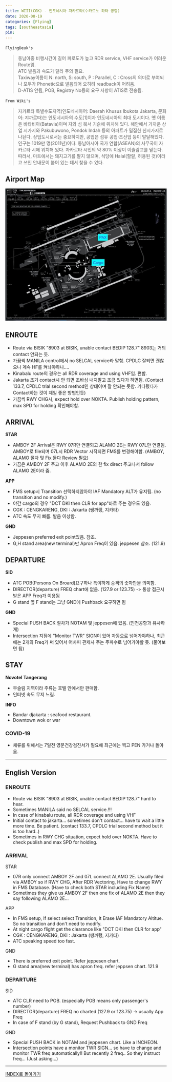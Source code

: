 ```yaml
---
title: WIII(CGK) - 인도네시아 자카르타(수카르노 하타 공항)
date: 2020-08-19
categories: [Flying]
tags: [southeastasia]
pin:
---
```


`FlyingDeuk's`
> 동남아중 비행시간이 길어 피로도가 높고 RDR service, VHF service가 어려운 Route임.<br>
ATC 발음과 속도가 달라 주의 필요.<br>
Taxiway이름이 N: north, S: south, P : Parallel, C : Cross의 의미로 부여되나 모두가 Phonetic으로 발음되어 오히려 readback이 어려움.<br>
D-ATIS 안됨, POB, Registry No등의 요구 사항이 ATIS로 전송됨.

`From Wiki's`
>자카르타 특별수도지역(인도네시아어: Daerah Khusus Ibukota Jakarta, 문화어: 쟈까르따)는 인도네시아의 수도[1]이자 인도네시아의 최대 도시이다.
옛 이름은 바타비아(Batavia)이며 자와 섬 북서 기슭에 위치해 있다. 해안에서 가까운 상업 시가지와 Pakubuwono, Pondok Indah 등의 아파트가 밀집한 신시가지로 나뉜다. 상업도시로서는 중요하지만, 공업은 섬유 공업·조선업 등이 발달해있다. 인구는 1019만 명(2011년)이다. 동남아시아 국가 연합(ASEAN)의 사무국이 자카르타 시에 위치해 있다.
자카르타 시민의 약 80% 이상이 이슬람교를 믿는다. 따라서, 마트에서는 돼지고기를 팔지 않으며, 식당에 Halal(할랄, 허용된 것)이라고 쓰인 안내문이 붙어 있는 데서 찾을 수 있다.

## Airport Map
![cgk](/img/flying/airport/cgk_ap.jpg)

## ENROUTE
- Route via BISIK "8903 at BISIK, unable contact BEDIP 128.7" 8903는 거의 contact 안되는 듯.
- 가끔씩 MANILA control에서 no SELCAL service라 말함. CPDLC 잘되면 괜찮으나 계속 HF를 켜놔야하나....
- Kinabalu route의 경우는 all RDR coverage and using VHF임. 편함.
- Jakarta 초기 contact시 안 되면 조바심 내지말고 조금 있다가 하면됨. (Contact 133.7, CPDLC trial second method인 상태이며 잘 안되는 듯함. 기다렸다가 Contact하는 것이 제일 좋은 방법인듯)
- 가끔씩 RWY CHG시, expect hold over NOKTA. Publish holding pattern, max SPD for holding 확인해야함.

## ARRIVAL
**STAR**
- AMBOY 2F Arrival은 RWY 07R만 연결되고 ALAMO 2E는 RWY 07L만 연결됨. AMBOY로 file되며 07L시 RDR Vector 시작되면 FMS를 변경해야함. (AMBOY, ALAMO 절차 및 Fix 둘다 Review 필요)
- 가끔은 AMBOY 2F 주고 이후 ALAMO 2E의 한 fix direct 주고나서 follow ALAMO 2E이라 줌.

**APP**
- FMS setup시 Transition 선택하지않아야 IAF Mandatory ALT가 유지됨. (no transition and no modify.)
- 야간 cargo의 경우 "DCT DKI then CLR for app"바로 주는 경우도 있음.
- CGK : CENGKARENG, DKI : Jakarta (쌩까랭, 지카타)
- ATC 속도 무지 빠름. 발음 이상함.

**GND**
- Jeppesen preferred exit point있음. 참조.
- G,H stand area(new terminal)만 Apron Freq이 있음. jeppesen 참조. (121.9)


## DEPARTURE
**SID**
- ATC POB(Persons On Broard)요구하나 특이하게 승객의 숫자만을 의미함.
- DIRECTOR(departure) FREQ chart에 없음. (127.9 or 123.75) -> 통상 접근시 받은 APP Freq가 이용됨
- G stand 옆 F stand는 그냥 GND에 Pushback 요구하면 됨

**GND**
- Special PUSH BACK 절차가 NOTAM 및 jeppesen에 있음. (인천공항과 유사하게)
- Intersection 지점에 "Monitor TWR" SIGN이 있어 자동으로 넘어가야하나, 최근에는 2개의 Freq가 써 있어서 어차피 관제사 주는 주파수로 넘어가야할 듯. (물어보면 됨)

## STAY
**Novotel Tangerang**
- 무슬림 지역이라 주류는 호텔 안에서만 판매함.
- 인터넷 속도 무지 느림.

**INFO**
- Bandar djakarta : seafood restaurant.
- Downtown wok or war

### COVID-19
- 체류를 위해서는 7일전 영문건강검진서가 필요해 최근에는 찍고 PEN 가거나 돌아옴.

------------

## English Version

### ENROUTE
- Route via BISIK "8903 at BISIK, unable contact BEDIP 128.7" hard to hear.
- Sometimes MANILA said no SELCAL service.!!!
- In case of kinabalu route, all RDR coverage and using VHF
- Initial contact to jakarta… sometimes don't contact… have to wait a little more time. Be patient. (contact 133.7, CPDLC trial second method but it is too hard..)
- Sometimes in RWY CHG situation, expect hold over NOKTA. Have to check publish and max SPD for holding.

### ARRIVAL
STAR
- 07R only connect AMBOY 2F and 07L connect ALAMO 2E. Usually filed via AMBOY so if RWY CHG, After RDR Vectoring, Have to change RWY in FMS Database. (Have to check both STAR including Fix Name)
- Sometimes they give us AMBOY 2F then one fix of ALAMO 2E then they say following ALAMO 2E…

APP
- In FMS setup, If select select Transition, It Erase IAF Mandatory Altitue. So no transition and don't need to modify.
- At night cargo flight get the clearance like "DCT DKI then CLR for app"
- CGK : CENGKARENG, DKI : Jakarta (쌩까랭, 지카타)
- ATC speaking speed too fast.

GND
- There is preferred exit point. Refer jeppesen chart.
- G stand area(new terminal) has apron freq. refer jeppsen chart. 121.9

### DEPARTURE
SID
- ATC CLR need to POB. (especially POB means only passenger's number)
- DIRECTOR(departure) FREQ no charted (127.9 or 123.75) -> usually App Freq
- In case of F stand (by G stand), Request Pushback to GND Freq

GND
- Special PUSH BACK in NOTAM and jeppesen chart. Like a INCHEON.
- Intersection points have a monitor TWR SIGN… so have to change and monitor TWR freq automatically!! But recently 2 freq.. So they instruct freq... (Just asking...)

----

[INDEX로 돌아가기](/posts/SouthEastAsia/)
